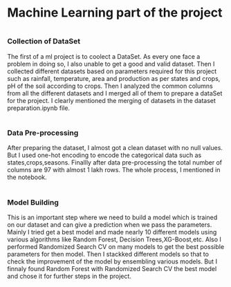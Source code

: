 # Machine Learning part of the project
#
### Collection of DataSet
The first of a ml project is to coolect a DataSet. As every one face a problem in doing so, I also unable to get a good and valid dataset. Then I collected different datasets based on parameters required for this project such as rainfall, temperature, area and production as per states and crops, pH of the soil according to crops. Then I analyzed the common columns from all the different datasets and I merged all of them to prepare a dataSet for the project. I clearly mentioned the merging of datasets in the dataset preparation.ipynb file.
# 
### Data Pre-processing
After preparing the dataset, I almost got a clean dataset with no null values. But I used one-hot encoding to encode the categorical data such as states,crops,seasons. Finallly after data pre-processing the total number of columns are 97 with almost 1 lakh rows. The whole process, I mentioned in the notebook. 
#
### Model Building
This is an important step where we need to build a model which is trained on our dataset and can give a prediction when we pass the parameters. Mainly I tried get a best model and made nearly 10 different models using various algorithms like Random Forest, Decision Trees,XG-Boost,etc. Also I performed Randomized Search CV on many models to get the best possible parameters for then model. Then I stackked different models so that to check the improvement of the model by ensembling various models. But I finnaly found Random Forest with Randomized Search CV the best model and chose it for further steps in the project.  
